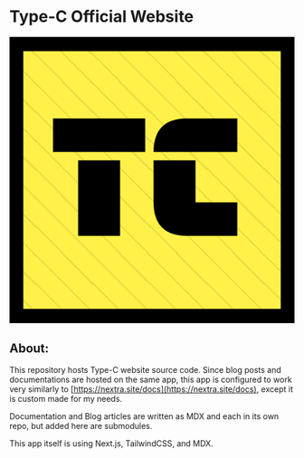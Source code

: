 Type-C Official Website
===
![](./public/type-c-v2.png)

## About:
This repository hosts Type-C website source code. Since blog posts and documentations are hosted on the same app, this app is configured to work very similarly to [https://nextra.site/docs](https://nextra.site/docs), except it is custom made for my needs.

Documentation and Blog articles are written as MDX and each in its own repo, but added here are submodules.

This app itself is using Next.js, TailwindCSS, and MDX.